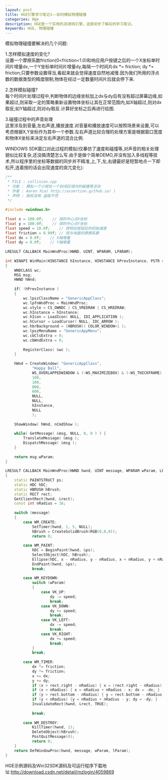 ```yaml
---
layout: post
title: HGE引擎学习笔记1——如何模拟物理碰撞
categories: Hge
description: HGE是一个实用的2D游戏引擎，这是初步了解后的学习笔记。
keywords: HGE, 物理碰撞
---
```


模拟物理碰撞要解决的几个问题:  
 
1.怎样模拟速度的变化?  
设置一个摩擦系数friction(0<friction<1.0)和响应用户按键之后的一个X坐标单时间片增量dx,一个Y坐标单时间片增量dy,每隔一个时间片dx *= friction; dy *= friction;只要参数设置得当,看起来就会觉得速度自然地减慢.因为我们所用的浮点数的数据类型的精度限制,物体在经过一定数量时间片后就会停下来.  
   
2.怎样模拟碰撞?  
每个时间片处理过程中,判断物体的边缘坐标加上dx与dy后有没有超过屏幕边缘,如果超过,则采取一定的策略重新设置物体坐标让其在正常范围内,如X轴超过,则对dx取反;如Y轴超过,则对dy取反.计算好坐标之后再进行绘图.  
   
3.碰撞过程中的声音处理  
这里涉及到音量,左右声道,播放速度.对音量和播放速度可以按照场景来设置,可以考虑根据X,Y坐标作为其中一个参数.左右声道比较合理的处理方案是根据窗口宽度和物体X坐标来决定左右声道的混合比例.  
   
WINDOWS SDK窗口对此过程的模拟(仅摹仿了速度和碰撞等,对声音的相关处理貌似比较复杂,还没搞清楚怎么写.由于是做个简单DEMO,并没有加入多线程等技术,所以程序里的坐标等数据的同步并不精准,上,下,左,右键最好是短暂地点一下即松开,连着按的话会出现速度的突兀变化):  

```c++
/** 
 * FILE : collision.cpp 
 * 功能 : 模拟一个小球在一个封闭区域内的碰撞等活动 
 * 作者 : Aaren Xia( http://assertion.github.io/ ) 
 * 声明 : 版权没有 盗版不究 
 */  
  
#include <windows.h>  
  
float x = 100.0f;    // 球的中心点X坐标  
float y = 100.0f;    // 球的中心点Y坐标  
float speed = 10.0f;    // 球响应按钮后的初始速度  
float friction = 0.99f; // 球与地面的摩擦系数  
float dx = 0.0f;    // X轴增量  
float dy = 0.0f;    // Y轴增量  
  
LRESULT CALLBACK MainWndProc(HWND, UINT, WPARAM, LPARAM);  
  
int WINAPI WinMain(HINSTANCE hInstance, HINSTANCE hPrevInstance, PSTR szCmdLine, int nCmdShow)  
{  
    WNDCLASS wc;  
    MSG msg;  
    HWND hWnd;  
  
    if( !hPrevInstance )  
    {  
        wc.lpszClassName = "GenericAppClass";  
        wc.lpfnWndProc = MainWndProc;  
        wc.style = CS_OWNDC | CS_VREDRAW | CS_HREDRAW;  
        wc.hInstance = hInstance;  
        wc.hIcon = LoadIcon( NULL, IDI_APPLICATION );  
        wc.hCursor = LoadCursor( NULL, IDC_ARROW );  
        wc.hbrBackground = (HBRUSH)( COLOR_WINDOW+1 );  
        wc.lpszMenuName = "GenericAppMenu";  
        wc.cbClsExtra = 0;  
        wc.cbWndExtra = 0;  
  
        RegisterClass( &wc );  
    }  
  
    hWnd = CreateWindow( "GenericAppClass",  
            "Happy Ball",  
            WS_OVERLAPPEDWINDOW & (~WS_MAXIMIZEBOX) & (~WS_THICKFRAME),  
            100,  
            100,  
            800,  
            600,  
            NULL,  
            NULL,  
            hInstance,  
            NULL  
            );  
  
    ShowWindow( hWnd, nCmdShow );  
  
    while( GetMessage( &msg, NULL, 0, 0 ) ) {  
        TranslateMessage( &msg );  
        DispatchMessage( &msg );  
    }  
  
    return msg.wParam;  
}  
  
LRESULT CALLBACK MainWndProc(HWND hwnd, UINT message, WPARAM wParam, LPARAM lParam)  
{  
    static PAINTSTRUCT ps;  
    static HDC hDC;  
    static HBRUSH hBrush;  
    static RECT rect;  
    GetClientRect(hwnd, &rect);  
    const int nRadius = 16;  
  
    switch (message)  
    {  
        case WM_CREATE:  
            SetTimer(hwnd, 1, 5, NULL);  
            hBrush = CreateSolidBrush(RGB(0,0,0));  
            return 0;  
  
        case WM_PAINT:  
            hDC = BeginPaint(hwnd, &ps);  
            SelectObject(hDC, hBrush);  
            Ellipse(hDC, x - nRadius, y - nRadius, x + nRadius, y + nRadius);  
            EndPaint(hwnd, &ps);  
            break;  
  
        case WM_KEYDOWN:  
            switch (wParam)  
            {  
                case VK_UP:  
                    dy -= speed;  
                    break;  
                case VK_DOWN:  
                    dy += speed;  
                    break;  
                case VK_LEFT:  
                    dx -= speed;  
                    break;  
                case VK_RIGHT:  
                    dx += speed;  
                    break;  
            }  
            break;  
  
        case WM_TIMER:  
            dx *= friction;  
            dy *= friction;  
            x += dx;  
            y += dy;  
            if (x > rect.right - nRadius) { x = (rect.right - nRadius) - (x - (rect.right - nRadius)); dx = -dx; }  
            if (x < nRadius) { x = nRadius + nRadius - x; dx = -dx; }  
            if (y > rect.bottom - nRadius) { y = rect.bottom - nRadius - (y - (rect.bottom - nRadius)); dy = -dy; }  
            if (y < nRadius) {y = nRadius + nRadius - y; dy = -dy; }  
            InvalidateRect(hwnd, &rect, TRUE);  
  
            break;  
  
        case WM_DESTROY:  
            KillTimer(hwnd, 1);  
            DeleteObject(hBrush);  
            PostQuitMessage(0);  
            return 0;  
    }  
    return DefWindowProc(hwnd, message, wParam, lParam);  
}  
```

HGE示例源码及Win32SDK源码及可运行程序下载地址:http://download.csdn.net/detail/mzlogin/4059869
